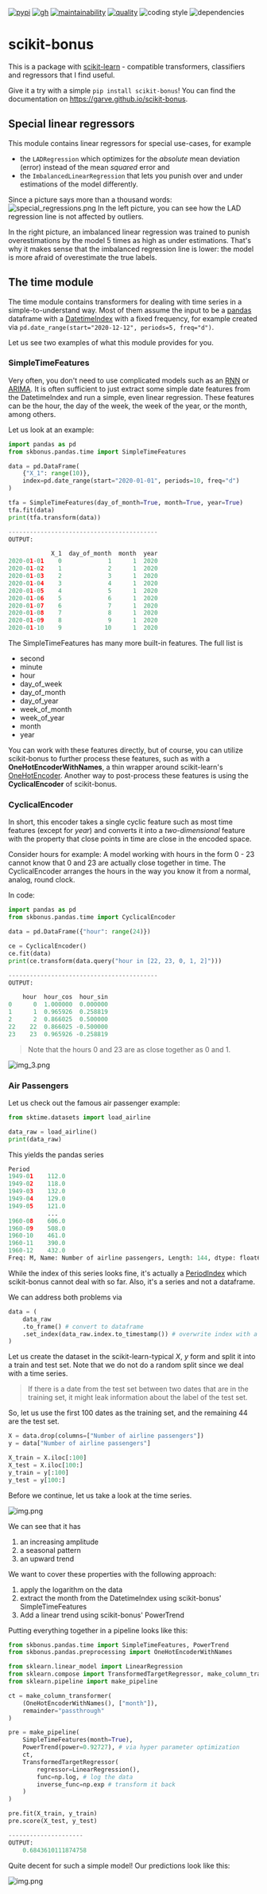 [![pypi](https://img.shields.io/pypi/v/scikit-bonus?style=for-the-badge)](https://pypi.org/project/scikit-bonus/)
[![gh](https://img.shields.io/badge/github%20pages-passing-green?style=for-the-badge)](https://garve.github.io/scikit-bonus/index.html)
[![maintainability](https://img.shields.io/codeclimate/maintainability/Garve/scikit-bonus?style=for-the-badge)](https://codeclimate.com/github/Garve/scikit-bonus)
[![quality](https://img.shields.io/codacy/grade/726bd54b587e48038e0f0251e3159972?style=for-the-badge)](https://www.codacy.com/gh/Garve/scikit-bonus/dashboard)
![coding style](https://img.shields.io/badge/coding%20style-black-black?style=for-the-badge)
![dependencies](https://img.shields.io/badge/standing%20on%20the%20shoulders%20of%20giants-numpy%20%7C%20scikit--learn%20%7C%20pandas%20%7C%20scipy-green?style=for-the-badge)


# scikit-bonus
This is a package with [scikit-learn](https://scikit-learn.org/stable/) - compatible transformers,
classifiers and regressors that I find useful.

Give it a try with a simple `pip install scikit-bonus`! You can find the documentation on https://garve.github.io/scikit-bonus.

## Special linear regressors
This module contains linear regressors for special use-cases, for example
*   the `LADRegression` which optimizes for the *absolute* mean deviation (error) instead of the mean *squared* error and
*   the `ImbalancedLinearRegression` that lets you punish over and under estimations of the model differently.

Since a picture says more than a thousand words:
![special_regressions.png](https://github.com/Garve/scikit-bonus/blob/master/readme_images/special_regressions.png?raw=true)
In the left picture, you can see how the LAD regression line is not affected by outliers.

In the right picture, an imbalanced linear regression was trained to punish overestimations by the model 5 times as high as under estimations.
That's why it makes sense that the imbalanced regression line is lower: the model is more afraid of overestimate the true labels.

## The time module
The time module contains transformers for dealing with time series in
a simple-to-understand way.
Most of them assume the input to be a [pandas](https://pandas.pydata.org/docs/index.html)
dataframe with a [DatetimeIndex](https://pandas.pydata.org/docs/reference/api/pandas.DatetimeIndex.html)
with a fixed frequency, for example created via
`pd.date_range(start="2020-12-12", periods=5, freq="d")`.

Let us see two examples of what this module provides for you.

### SimpleTimeFeatures
Very often, you don't need to use complicated models such as an
[RNN](https://en.wikipedia.org/wiki/Recurrent_neural_network) or
[ARIMA](https://en.wikipedia.org/wiki/Autoregressive_integrated_moving_average).
It is often sufficient to just extract some simple date features from the
DatetimeIndex and run a simple, even linear regression. These features can
be the hour, the day of the week, the week of the year, or the month, among others.

Let us look at an example:

```python
import pandas as pd
from skbonus.pandas.time import SimpleTimeFeatures

data = pd.DataFrame(
    {"X_1": range(10)},
    index=pd.date_range(start="2020-01-01", periods=10, freq="d")
)

tfa = SimpleTimeFeatures(day_of_month=True, month=True, year=True)
tfa.fit(data)
print(tfa.transform(data))

------------------------------------------
OUTPUT:

            X_1  day_of_month  month  year
2020-01-01    0             1      1  2020
2020-01-02    1             2      1  2020
2020-01-03    2             3      1  2020
2020-01-04    3             4      1  2020
2020-01-05    4             5      1  2020
2020-01-06    5             6      1  2020
2020-01-07    6             7      1  2020
2020-01-08    7             8      1  2020
2020-01-09    8             9      1  2020
2020-01-10    9            10      1  2020
```

The SimpleTimeFeatures has many more built-in features. The full list
is
*   second
*   minute
*   hour
*   day_of_week
*   day_of_month
*   day_of_year
*   week_of_month
*   week_of_year
*   month
*   year

You can work with these features directly, but
of course, you can utilize scikit-bonus to further process these features,
such as with a **OneHotEncoderWithNames**, a thin wrapper around
scikit-learn's [OneHotEncoder](https://scikit-learn.org/stable/modules/generated/sklearn.preprocessing.OneHotEncoder.html).
Another way to post-process these features is using the **CyclicalEncoder** of
scikit-bonus.

### CyclicalEncoder
In short, this encoder takes a single cyclic feature such
as most time features (except for *year*) and converts it
into a *two-dimensional* feature with the property that close points
in time are close in the encoded space.

Consider hours for example: A model working with hours in the form
0 - 23 cannot know that 0 and 23 are actually close together in time.
The CyclicalEncoder arranges the hours in the way you know it from a
normal, analog, round clock.

In code:
```python
import pandas as pd
from skbonus.pandas.time import CyclicalEncoder

data = pd.DataFrame({"hour": range(24)})

ce = CyclicalEncoder()
ce.fit(data)
print(ce.transform(data.query("hour in [22, 23, 0, 1, 2]")))

------------------------------------------
OUTPUT:

    hour  hour_cos  hour_sin
0      0  1.000000  0.000000
1      1  0.965926  0.258819
2      2  0.866025  0.500000
22    22  0.866025 -0.500000
23    23  0.965926 -0.258819
```

> Note that the hours 0 and 23 are as close together as 0 and 1.

![img_3.png](https://github.com/Garve/scikit-bonus/blob/master/readme_images/clock.png?raw=true)

### Air Passengers

Let us check out the famous air passenger example:

```python
from sktime.datasets import load_airline

data_raw = load_airline()
print(data_raw)
```

This yields the pandas series

```python
Period
1949-01    112.0
1949-02    118.0
1949-03    132.0
1949-04    129.0
1949-05    121.0
           ...
1960-08    606.0
1960-09    508.0
1960-10    461.0
1960-11    390.0
1960-12    432.0
Freq: M, Name: Number of airline passengers, Length: 144, dtype: float64
```

While the index of this series looks fine, it's actually a [PeriodIndex](https://pandas.pydata.org/pandas-docs/stable/reference/api/pandas.PeriodIndex.html)
which scikit-bonus cannot deal with so far. Also, it's a series and not a dataframe.

We can address both problems via

```python
data = (
    data_raw
    .to_frame() # convert to dataframe
    .set_index(data_raw.index.to_timestamp()) # overwrite index with a DatetimeIndex
)
```

Let us create the dataset in the scikit-learn-typical *X*, *y* form and split
it into a train and test set. Note that we do not do a random split
since we deal with a time series.

> If there is a date from the test set between two dates
> that are in the training set, it might leak information
> about the label of the test set.

So, let us use the first 100 dates as the training set, and the remaining 44 are the
test set.

```python
X = data.drop(columns=["Number of airline passengers"])
y = data["Number of airline passengers"]

X_train = X.iloc[:100]
X_test = X.iloc[100:]
y_train = y[:100]
y_test = y[100:]
```

Before we continue, let us take a look at the time series.

![img.png](https://github.com/Garve/scikit-bonus/blob/master/readme_images/original_series.png?raw=true)

We can see that it has
1. an increasing amplitude
2. a seasonal pattern
3. an upward trend

We want to cover these properties with the following approach:
1. apply the logarithm on the data
2. extract the month from the DatetimeIndex using scikit-bonus' SimpleTimeFeatures
3. Add a linear trend using scikit-bonus' PowerTrend

Putting everything together in a pipeline looks like this:

```python
from skbonus.pandas.time import SimpleTimeFeatures, PowerTrend
from skbonus.pandas.preprocessing import OneHotEncoderWithNames

from sklearn.linear_model import LinearRegression
from sklearn.compose import TransformedTargetRegressor, make_column_transformer
from sklearn.pipeline import make_pipeline

ct = make_column_transformer(
    (OneHotEncoderWithNames(), ["month"]),
    remainder="passthrough"
)

pre = make_pipeline(
    SimpleTimeFeatures(month=True),
    PowerTrend(power=0.92727), # via hyper parameter optimization
    ct,
    TransformedTargetRegressor(
        regressor=LinearRegression(),
        func=np.log, # log the data
        inverse_func=np.exp # transform it back
    )
)

pre.fit(X_train, y_train)
pre.score(X_test, y_test)

---------------------
OUTPUT:
    0.6843610111874758
```

Quite decent for such a simple model! Our predictions look like this:

![img.png](https://github.com/Garve/scikit-bonus/blob/master/readme_images/fit.png?raw=true)
